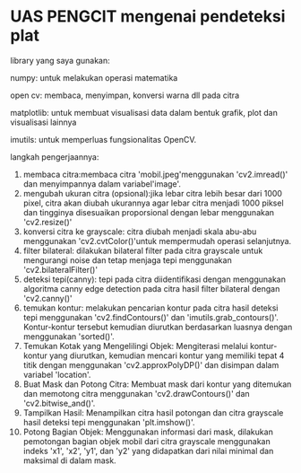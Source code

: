 # UAS PENGCIT mengenai pendeteksi plat

library yang saya gunakan:

numpy: untuk melakukan operasi matematika

open cv: membaca, menyimpan, konversi warna dll pada citra

matplotlib: untuk membuat visualisasi data dalam bentuk grafik, plot dan visualisasi lainnya

imutils: untuk memperluas fungsionalitas OpenCV.


langkah pengerjaannya:
1. membaca citra:membaca citra 'mobil.jpeg'menggunakan 'cv2.imread()' dan menyimpannya dalam variabel'image'.
2. mengubah ukuran citra (opsional):jika lebar citra lebih besar dari 1000 pixel, citra akan diubah ukurannya agar lebar citra menjadi 1000 piksel dan tingginya disesuaikan proporsional dengan lebar menggunakan 'cv2.resize()'
3. konversi citra ke grayscale: citra diubah menjadi skala abu-abu menggunakan 'cv2.cvtColor()'untuk mempermudah operasi selanjutnya.
4. filter bilateral: dilakukan bilateral filter pada citra grayscale untuk mengurangi noise dan tetap menjaga tepi menggunakan 'cv2.bilateralFilter()'
5. deteksi tepi(canny): tepi pada citra diidentifikasi dengan menggunakan algoritma canny edge detection pada citra hasil filter bilateral dengan 'cv2.canny()'
6. temukan kontur: melakukan pencarian kontur pada  citra hasil deteksi tepi menggunakan 'cv2.findContours()' dan 'imutils.grab_contours()'. Kontur-kontur tersebut kemudian diurutkan berdasarkan luasnya dengan menggunakan 'sorted()'.
7. Temukan Kotak yang Mengelilingi Objek: Mengiterasi melalui kontur-kontur yang diurutkan, kemudian mencari kontur yang memiliki tepat 4 titik dengan menggunakan  'cv2.approxPolyDP()' dan disimpan dalam variabel 'location'.
8. Buat Mask dan Potong Citra: Membuat mask dari kontur yang ditemukan dan memotong citra menggunakan 'cv2.drawContours()' dan 'cv2.bitwise_and()'.
9. Tampilkan Hasil: Menampilkan citra hasil potongan dan citra grayscale hasil deteksi tepi menggunakan 'plt.imshow()'.
10. Potong Bagian Objek: Menggunakan informasi dari mask, dilakukan pemotongan bagian objek mobil dari citra grayscale menggunakan indeks 'x1', 'x2', 'y1', dan 'y2' yang didapatkan dari nilai minimal dan maksimal di dalam mask.




